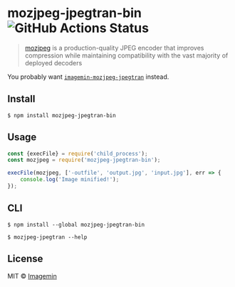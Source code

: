# mozjpeg-jpegtran-bin ![GitHub Actions Status](https://github.com/pekeq/mozjpeg-jpegtran-bin/actions/workflows/test.yml/badge.svg?branch=master)

> [mozjpeg](https://github.com/mozilla/mozjpeg) is a production-quality JPEG encoder that improves compression while maintaining compatibility with the vast majority of deployed decoders

You probably want [`imagemin-mozjpeg-jpegtran`](https://github.com/pekeq/imagemin-mozjpeg-jpegtran) instead.


## Install

```
$ npm install mozjpeg-jpegtran-bin
```


## Usage

```js
const {execFile} = require('child_process');
const mozjpeg = require('mozjpeg-jpegtran-bin');

execFile(mozjpeg, ['-outfile', 'output.jpg', 'input.jpg'], err => {
	console.log('Image minified!');
});
```


## CLI

```
$ npm install --global mozjpeg-jpegtran-bin
```

```
$ mozjpeg-jpegtran --help
```


## License

MIT © [Imagemin](https://github.com/imagemin)
